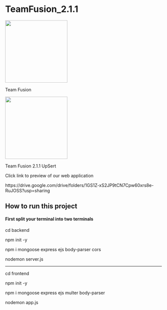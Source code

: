 # TeamFusion_2.1.1
<img style="height:200px;width:200px;" src="https://github.com/tanmaytare/TeamFusion_2.1.1/assets/136163415/d0b1fa41-7e99-4413-b03b-7d247c1038eb" alt="">
<p>Team Fusion</p>
<img style="height:200px;width:200px;" src="https://github.com/tanmaytare/TeamFusion_2.1.1/assets/136163415/678db364-c860-4673-9c3d-e0fbf5a048c2" alt="">
<p>Team Fusion 2.1.1 UpSert</p>
<p>Click link to preview of our web application</p>
https://drive.google.com/drive/folders/1GS1Z-xS2JP9tCN7Cpw60xrs8e-RuJOSS?usp=sharing
<h2>How to run this project</h2>
<h4>First split your terminal into two terminals</h4>
<p>cd backend</p>
<p>npm init -y</p>
<p>npm i mongoose express ejs body-parser cors</p>
<p>nodemon server.js</p>
<hr>
<p>cd frontend</p>
<p>npm init -y</p>
<p>npm i mongoose express ejs multer body-parser</p>
<p>nodemon app.js</p>
